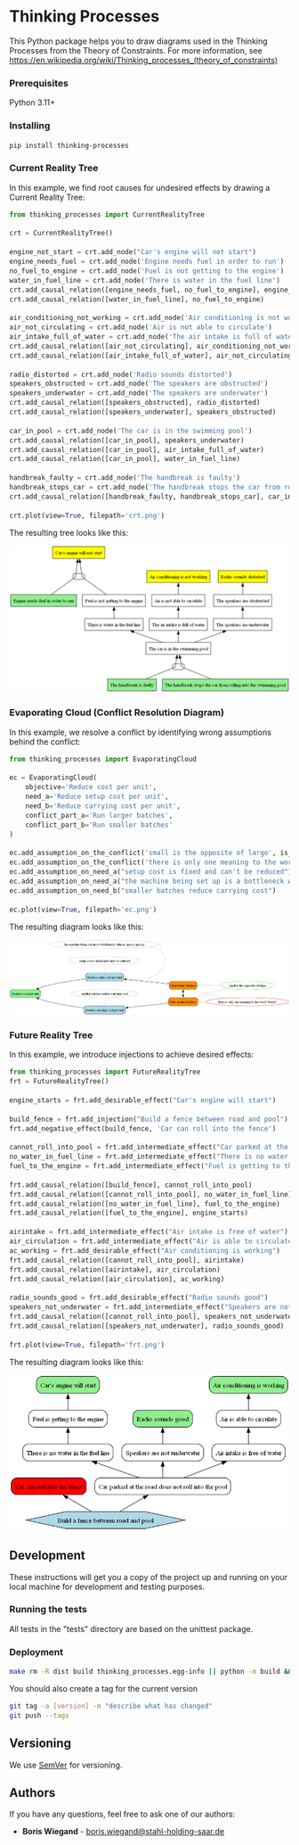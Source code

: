 # Thinking Processes

This Python package helps you to draw diagrams used in the Thinking Processes from the Theory of Constraints. 
For more information, see https://en.wikipedia.org/wiki/Thinking_processes_(theory_of_constraints) 

### Prerequisites

Python 3.11+

### Installing

```bash
pip install thinking-processes
```

### Current Reality Tree

In this example, we find root causes for undesired effects by drawing a Current Reality Tree:

```python
from thinking_processes import CurrentRealityTree

crt = CurrentRealityTree()
        
engine_not_start = crt.add_node("Car's engine will not start")
engine_needs_fuel = crt.add_node('Engine needs fuel in order to run')
no_fuel_to_engine = crt.add_node('Fuel is not getting to the engine')
water_in_fuel_line = crt.add_node('There is water in the fuel line')
crt.add_causal_relation([engine_needs_fuel, no_fuel_to_engine], engine_not_start)
crt.add_causal_relation([water_in_fuel_line], no_fuel_to_engine)

air_conditioning_not_working = crt.add_node('Air conditioning is not working')
air_not_circulating = crt.add_node('Air is not able to circulate')
air_intake_full_of_water = crt.add_node('The air intake is full of water')
crt.add_causal_relation([air_not_circulating], air_conditioning_not_working)
crt.add_causal_relation([air_intake_full_of_water], air_not_circulating)

radio_distorted = crt.add_node('Radio sounds distorted')
speakers_obstructed = crt.add_node('The speakers are obstructed')
speakers_underwater = crt.add_node('The speakers are underwater')
crt.add_causal_relation([speakers_obstructed], radio_distorted)
crt.add_causal_relation([speakers_underwater], speakers_obstructed)

car_in_pool = crt.add_node('The car is in the swimming pool')
crt.add_causal_relation([car_in_pool], speakers_underwater)
crt.add_causal_relation([car_in_pool], air_intake_full_of_water)
crt.add_causal_relation([car_in_pool], water_in_fuel_line)

handbreak_faulty = crt.add_node('The handbreak is faulty')
handbreak_stops_car = crt.add_node('The handbreak stops the car from rolling into the swimming pool')
crt.add_causal_relation([handbreak_faulty, handbreak_stops_car], car_in_pool)

crt.plot(view=True, filepath='crt.png')
```

The resulting tree looks like this:

![Current Reality Tree](https://raw.githubusercontent.com/BorisWiegand/Thinking-Processes/refs/heads/main/crt.png)

### Evaporating Cloud (Conflict Resolution Diagram)

In this example, we resolve a conflict by identifying wrong assumptions behind the conflict:

```python
from thinking_processes import EvaporatingCloud

ec = EvaporatingCloud(
    objective='Reduce cost per unit',
    need_a='Reduce setup cost per unit',
    need_b='Reduce carrying cost per unit',
    conflict_part_a='Run larger batches',
    conflict_part_b='Run smaller batches'
)

ec.add_assumption_on_the_conflict('small is the opposite of large', is_true=True)
ec.add_assumption_on_the_conflict('there is only one meaning to the word "batch"', is_true=False)
ec.add_assumption_on_need_a("setup cost is fixed and can't be reduced")
ec.add_assumption_on_need_a("the machine being set up is a bottleneck with no spare capacity")
ec.add_assumption_on_need_b("smaller batches reduce carrying cost")

ec.plot(view=True, filepath='ec.png')
```

The resulting diagram looks like this:

![Evaporating Cloud](https://raw.githubusercontent.com/BorisWiegand/Thinking-Processes/refs/heads/main/ec.png)

### Future Reality Tree

In this example, we introduce injections to achieve desired effects:

```python
from thinking_processes import FutureRealityTree
frt = FutureRealityTree()
        
engine_starts = frt.add_desirable_effect("Car's engine will start")

build_fence = frt.add_injection("Build a fence between road and pool")
frt.add_negative_effect(build_fence, 'Car can roll into the fence')

cannot_roll_into_pool = frt.add_intermediate_effect("Car parked at the road does not roll into the pool")
no_water_in_fuel_line = frt.add_intermediate_effect("There is no water in the fuel line")
fuel_to_the_engine = frt.add_intermediate_effect("Fuel is getting to the engine")

frt.add_causal_relation([build_fence], cannot_roll_into_pool)
frt.add_causal_relation([cannot_roll_into_pool], no_water_in_fuel_line)
frt.add_causal_relation([no_water_in_fuel_line], fuel_to_the_engine)
frt.add_causal_relation([fuel_to_the_engine], engine_starts)

airintake = frt.add_intermediate_effect("Air intake is free of water")
air_circulation = frt.add_intermediate_effect("Air is able to circulate")
ac_working = frt.add_desirable_effect("Air conditioning is working")
frt.add_causal_relation([cannot_roll_into_pool], airintake)
frt.add_causal_relation([airintake], air_circulation)
frt.add_causal_relation([air_circulation], ac_working)

radio_sounds_good = frt.add_desirable_effect("Radio sounds good")
speakers_not_underwater = frt.add_intermediate_effect("Speakers are not underwater")
frt.add_causal_relation([cannot_roll_into_pool], speakers_not_underwater)
frt.add_causal_relation([speakers_not_underwater], radio_sounds_good)

frt.plot(view=True, filepath='frt.png')
```

The resulting diagram looks like this:

![Future Reality Tree](https://raw.githubusercontent.com/BorisWiegand/Thinking-Processes/refs/heads/main/frt.png)

## Development

These instructions will get you a copy of the project up and running on your local machine for development and testing purposes.

### Running the tests

All tests in the "tests" directory are based on the unittest package.

### Deployment

```bash
make rm -R dist build thinking_processes.egg-info || python -m build && twine upload --skip-existing --verbose dist/*
```

You should also create a tag for the current version

```bash
git tag -a [version] -m "describe what has changed"
git push --tags
```

## Versioning

We use [SemVer](http://semver.org/) for versioning.

## Authors

If you have any questions, feel free to ask one of our authors:

* **Boris Wiegand** - boris.wiegand@stahl-holding-saar.de